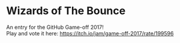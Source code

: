 # Wizards of The Bounce

An entry for the GitHub Game-off 2017!  
Play and vote it here: https://itch.io/jam/game-off-2017/rate/199596
